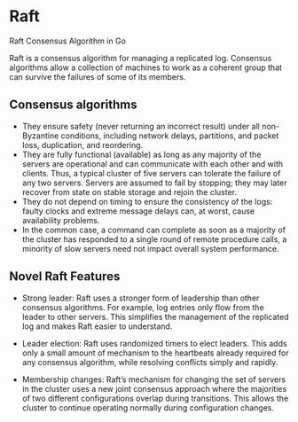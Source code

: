 # Raft
Raft Consensus Algorithm in Go

Raft is a consensus algorithm for managing a replicated log. Consensus algorithms allow a collection of machines to work as a coherent group that  can survive the failures of some of its members.

## Consensus algorithms 

* They ensure safety (never returning an incorrect result) under all non-Byzantine conditions, including network delays, partitions, and packet loss, duplication, and reordering.
* They are fully functional (available) as long as any majority of the servers are operational and can communicate with each other and with clients. Thus, a typical cluster of five servers can tolerate the failure of any two servers. Servers are assumed to fail by stopping; they may later recover from state on stable storage and rejoin the cluster.
* They do not depend on timing to ensure the consistency of the logs: faulty clocks and extreme message delays can, at worst, cause availability problems.
* In the common case, a command can complete as soon as a majority of the cluster has responded to a single round of remote procedure calls, a minority of slow servers need not impact overall system performance.

## Novel Raft Features

* Strong leader: Raft uses a stronger form of leadership than other consensus algorithms. For example, log entries only flow from the leader to other servers. This simplifies the management of the replicated log and makes Raft easier to understand.

* Leader election: Raft uses randomized timers to elect leaders. This adds only a small amount of mechanism to the heartbeats already required for any consensus algorithm, while resolving conflicts simply and rapidly.

* Membership changes: Raft’s mechanism for changing the set of servers in the cluster uses a new joint consensus approach where the majorities of two different configurations overlap during transitions. This allows the cluster to continue operating normally during configuration changes.



